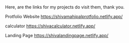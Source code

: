 Here, are the links for my projects do visit them, thank you.

Protfolio Website 
https://shivamahipalprotfolio.netlify.app/

calculator 
https://shivacalculator.netlify.app/

Landing Page 
https://shivalandingpage.netlify.app/
